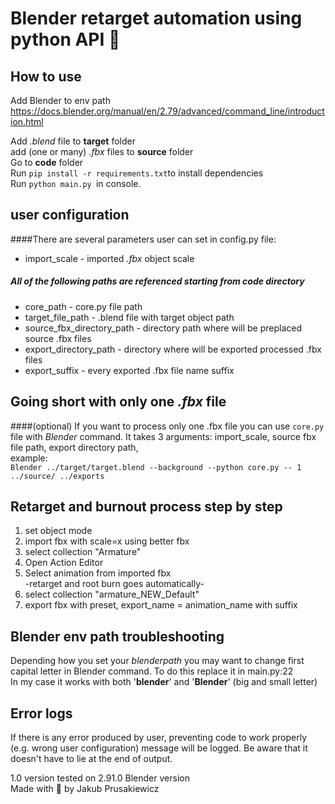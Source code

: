 # Blender retarget automation using python API 🐍

## How to use

Add Blender to env path 
https://docs.blender.org/manual/en/2.79/advanced/command_line/introduction.html

Add _.blend_ file to **target** folder  
add (one or many) _.fbx_ files to **source** folder  
Go to **code** folder  
Run `pip install -r requirements.txt`to install dependencies  
Run `python main.py `in console.  


## user configuration 
####There are several parameters user can set in config.py file:

* import_scale - imported _.fbx_ object scale

##### All of the following paths are referenced starting from code directory
* core_path - core.py file path  
* target_file_path - .blend file with target object path 
* source_fbx_directory_path - directory path where will be preplaced source .fbx files  
* export_directory_path - directory where will be exported processed .fbx files  
* export_suffix - every exported .fbx file name suffix
   

## Going short with only one _.fbx_ file  
 ####(optional)
If you want to process only one .fbx file you can use `core.py` file with _Blender_ command.
It takes 3 arguments: import_scale, source fbx file path, export directory path,  
example:  
`Blender ../target/target.blend --background --python core.py -- 1 ../source/ ../exports`


## Retarget and burnout process step by step  
1. set object mode  
2. import fbx with scale=x using better fbx  
3. select collection "Armature"  
4. Open Action Editor  
5. Select animation from imported fbx  
-retarget and root burn goes automatically-  
6. select collection  "armature_NEW_Default"  
7. export fbx with preset, export_name = animation_name with suffix  

## Blender env path troubleshooting
Depending how you set your _blenderpath_ you may want to change first capital letter in Blender command.
To do this replace it in main.py:22  
In my case it works with both '**blender**' and '**Blender**' (big and small letter)

## Error logs
If there is any error produced by user, preventing code to work properly 
(e.g. wrong user configuration) message will be logged.
Be aware that it doesn't have to lie at the end of output.

1.0 version tested on 2.91.0 Blender version  
Made with 🧠 by Jakub Prusakiewicz